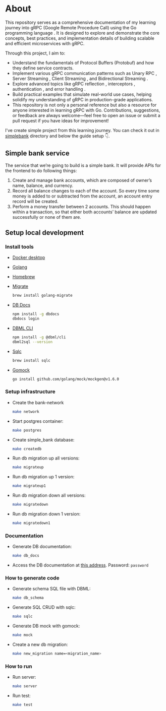 # About

This repository serves as a comprehensive documentation of my learning journey into gRPC (Google Remote Procedure Call) using the Go programming language . It is designed to explore and demonstrate the core concepts, best practices, and implementation details of building scalable and efficient microservices with gRPC.

Through this project, I aim to:

- Understand the fundamentals of Protocol Buffers (Protobuf) and how they define service contracts.
- Implement various gRPC communication patterns such as Unary RPC , Server Streaming , Client Streaming , and Bidirectional Streaming .
- Explore advanced topics like gRPC reflection , interceptors , authentication , and error handling .
- Build practical examples that simulate real-world use cases, helping solidify my understanding of gRPC in production-grade applications.
- This repository is not only a personal reference but also a resource for anyone interested in learning gRPC with Go. Contributions, suggestions, or feedback are always welcome—feel free to open an issue or submit a pull request if you have ideas for improvement!

I've create simple project from this learning journey. You can check it out in [simplebank](https://github.com/nandes007/golang-with-grpc/tree/main/simplebank) directory and below the guide setup 👇.
## Simple bank service
The service that we’re going to build is a simple bank. It will provide APIs for the frontend to do following things:

1. Create and manage bank accounts, which are composed of owner’s name, balance, and currency.
2. Record all balance changes to each of the account. So every time some money is added to or subtracted from the account, an account entry record will be created.
3. Perform a money transfer between 2 accounts. This should happen within a transaction, so that either both accounts’ balance are updated successfully or none of them are.

## Setup local development

### Install tools

- [Docker desktop](https://www.docker.com/products/docker-desktop)
- [Golang](https://golang.org/)
- [Homebrew](https://brew.sh/)
- [Migrate](https://github.com/golang-migrate/migrate/tree/master/cmd/migrate)

  ```bash
  brew install golang-migrate
  ```

- [DB Docs](https://dbdocs.io/docs)

  ```bash
  npm install -g dbdocs
  dbdocs login
  ```

- [DBML CLI](https://www.dbml.org/cli/#installation)

  ```bash
  npm install -g @dbml/cli
  dbml2sql --version
  ```

- [Sqlc](https://github.com/kyleconroy/sqlc#installation)

  ```bash
  brew install sqlc
  ```

- [Gomock](https://github.com/golang/mock)

  ```bash
  go install github.com/golang/mock/mockgen@v1.6.0
  ```

### Setup infrastructure

- Create the bank-network

  ```bash
  make network
  ```

- Start postgres container:

  ```bash
  make postgres
  ```

- Create simple_bank database:

  ```bash
  make createdb
  ```

- Run db migration up all versions:

  ```bash
  make migrateup
  ```

- Run db migration up 1 version:

  ```bash
  make migrateup1
  ```

- Run db migration down all versions:

  ```bash
  make migratedown
  ```

- Run db migration down 1 version:

  ```bash
  make migratedown1
  ```

### Documentation

- Generate DB documentation:

  ```bash
  make db_docs
  ```

- Access the DB documentation at [this address](https://dbdocs.io/nandessimanjuntak1803/simple_bank). Password: `password`

### How to generate code

- Generate schema SQL file with DBML:

  ```bash
  make db_schema
  ```

- Generate SQL CRUD with sqlc:

  ```bash
  make sqlc
  ```

- Generate DB mock with gomock:

  ```bash
  make mock
  ```

- Create a new db migration:

  ```bash
  make new_migration name=<migration_name>
  ```

### How to run

- Run server:

  ```bash
  make server
  ```

- Run test:

  ```bash
  make test
  ```